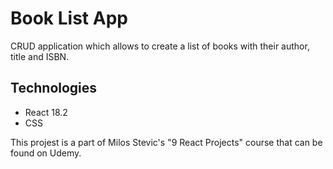 # Book List App

CRUD application which allows to create a list of books with their author, title and ISBN.

## Technologies

- React 18.2
- CSS

This projest is a part of Milos Stevic's "9 React Projects" course that can be found on Udemy.
